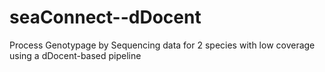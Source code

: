 # seaConnect--dDocent
Process Genotypage by Sequencing data for 2 species with low coverage using a dDocent-based pipeline
